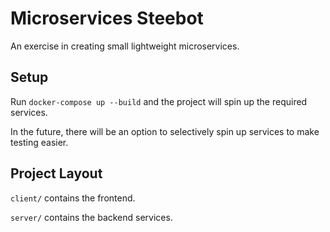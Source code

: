 # Microservices Steebot

An exercise in creating small lightweight microservices.

## Setup

Run `docker-compose up --build` and the project will spin up the required services.

In the future, there will be an option to selectively spin up services to make testing easier. 

## Project Layout

`client/` contains the frontend.

`server/` contains the backend services.
